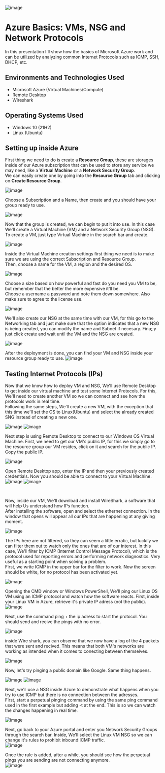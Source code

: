 <p align="center">

  ![image](https://github.com/DsosaH/AzureBasics/assets/148100125/3f070720-1865-41e2-a61e-b398010aeb00)

</p>
<h1>Azure Basics: VMs, NSG and Network Protocols</h1>
In this presentation I'll show how the basics of Microsoft Azure work and can be utilized by analyzing common Internet Protocols such as ICMP, SSH, DHCP, etc.<br />

<h2>Environments and Technologies Used</h2>

- Microsoft Azure (Virtual Machines/Compute)
- Remote Desktop
- Wireshark

<h2>Operating Systems Used </h2>

- Windows 10</b> (21H2)
- Linux (Ubuntu)</br>

<h2>Setting up inside Azure</h2>
<p>
  First thing we need to do is create a <b>Resource Group</b>, these are storages inside of our Azure subscription that can be used to store any service we may need, like a <b>Virtual Machine</b> or a <b>Network Security Group</b>.<br>
  We can easily create one by going into the <b>Resource Group</b> tab and clicking on <b>Create Resource Group</b>.

  ![image](https://github.com/DsosaH/AzureBasics/assets/148100125/6032af21-02ec-49a0-9fb1-b858db1280a1)<br>
  
  Choose a Subscription and a Name, then create and you should have your group ready to use.
  
  ![image](https://github.com/DsosaH/AzureBasics/assets/148100125/f603e3bd-f2f8-4a1f-b81e-3f97baa25851)
</p>
<p>
  Now that the group is created, we can begin to put it into use. In this case We'll create a Virtual Machine (VM) and a Network Security Group (NSG).<br>
  To create a VM, just type Virtual Machine in the search bar and create.

  ![image](https://github.com/DsosaH/AzureBasics/assets/148100125/064e3f0f-a852-4101-86bd-749399a291fb)

  Inside the Virtual Machine creation settings first thing we need is to make sure we are using the correct Subscription and Resource Group.<br>
  Then, choose a name for the VM, a region and the desired OS.

  ![image](https://github.com/DsosaH/AzureBasics/assets/148100125/9e57fc28-d564-4e75-9680-2d4bec12cae4)

  Choose a size based on how powerful and fast do you need you VM to be, but remember that the better the more expensive it'll be.<br>
  Choose a username a password and note them down somewhere. Also make sure to agree to the license use.
  
  ![image](https://github.com/DsosaH/AzureBasics/assets/148100125/d92d2cc9-db90-419c-98d4-8b59731c54a5)

  We'll also create our NSG at the same time with our VM, for this go to the Networking tab and just make sure that the option indicates that a new NSG is being created, you  can modify the name and Subnet if necesary. Fina;;y just click create and wait until the VM and the NSG are created.

  ![image](https://github.com/DsosaH/AzureBasics/assets/148100125/10433741-d895-4094-b86f-a74cdee94a45)

  After the deployment is done, you can find your VM and NSG inside your resource group ready to use. 
  ![image](https://github.com/DsosaH/AzureBasics/assets/148100125/baebbb48-70ca-49a8-ad56-b7497b23c5c2)

</p>
<h2>Testing Internet Protocols (IPs)</h2>
<p>
  Now that we know how to deploy VM and NSG, We'll use Remote Desktop to get inside our virtual machine and test some Internet Protocols. For this, We'll need to create another VM so we can connect and see how the protocols work in real time.<br>
Following the same steps, We'll create a new VM, with the exception that this time we'll set the OS to Linux(Ubuntu) and select the already created SNG instead of creating a new one.

  ![image](https://github.com/DsosaH/AzureBasics/assets/148100125/d9e8871f-ce52-4159-bbda-84865df1678a)
  ![image](https://github.com/DsosaH/AzureBasics/assets/148100125/e1fc2fe8-429c-4582-9ec7-b3d30fa1bc4c)
  
  Next step is using Remote Desktop to connect to our Windows OS Virtual Machine. First, we need to get our VM's public IP, for this we simply go to the resource group our VM resides, click on it and search for the public IP. Copy the public IP.

  ![image](https://github.com/DsosaH/AzureBasics/assets/148100125/b959607a-05e4-4ebe-ac32-3c7c83a963e1)
  
  Open Remote Desktop app, enter the IP and then your previously created credentials. Now you should be able to connect to your Virtual Machine.<br>
  ![image](https://github.com/DsosaH/AzureBasics/assets/148100125/4ba322d9-77be-4dcb-aed2-86d2fb5e7f48)
  ![image](https://github.com/DsosaH/AzureBasics/assets/148100125/1d5c3bbf-ef47-42f8-99b7-0e8b66e21c1b)
</p><br/>
<p>
  Now, inside our VM, We'll download and install WireShark, a software that will help Us understand how IPs function.<br>
  After installing the software, open and select the ethernet connection. In the window that opens will appear all our IPs that are happening at any giving moment.<br>
  
  ![image](https://github.com/DsosaH/AzureBasics/assets/148100125/fa97cc6c-5c15-47af-ac2f-6207facbcc51)

  The IPs here are not filtered, so they can seem a little erratic, but luckily we can filter them out to watch only the ones that are of our interest. In this case, We'll filter by ICMP (Internet Control Message Protocol), which is the protocol used for reporting 
  errors and performing network diagnostics. Very useful as a starting point when solving a problem.<br>
  First, we write ICMP in the upper bar for the filter to work. Now the screen should be white, for no protocol has been activated yet.<br>
  
  ![image](https://github.com/DsosaH/AzureBasics/assets/148100125/da259f85-9571-4b52-a07a-5863f8410911)

  Opening the CMD window or Windows PowerShell, We'll ping our Linux OS VM using an ICMP protocol and watch how the software reacts. First, inside your Linux VM in Azure, retrieve it's private IP adress (not the public).<br>
  ![image](https://github.com/DsosaH/AzureBasics/assets/148100125/194289ee-24a3-4c58-98a7-9e080f90c031)

  Next, use the command ping + the ip adress to start the protocol. You should send and recive the pings with no error.<br>

  ![image](https://github.com/DsosaH/AzureBasics/assets/148100125/0b4d561e-15f5-4156-a02e-8d8034619824)

  inside Wire shark, you can observe that we now have a log of the 4 packets that were sent and recived. This means that both VM's networks are working as intended when it comes to conecting between themselves.<br>

  ![image](https://github.com/DsosaH/AzureBasics/assets/148100125/9603b1d8-d514-4220-8168-f9c4fa029355)

  Now, let's try pinging a public domain like Google. Same thing happens.<br>

  ![image](https://github.com/DsosaH/AzureBasics/assets/148100125/dbd45325-ca76-4d0f-bb2e-58be52dd2c3d)
  ![image](https://github.com/DsosaH/AzureBasics/assets/148100125/6c01afbf-dd0d-4336-9faf-4d9d0e2b2e04)<br/>
  
  Next, we'll use a NSG inside Azure to demonstrate what happens when you try to use ICMP but there is no connection between the adresses.<br>
  First, start a perpetual pinging command by using the same ping command used in the first example but adding -t at the end. This is so we can watch the changes happening in real time.<br>

  ![image](https://github.com/DsosaH/AzureBasics/assets/148100125/ab8fb1d2-d481-4841-89b4-e1037a7c5472)

  Next, go back to your Azure portal and enter you Network Security Groups through the search bar. Inside, We'll select the Linux VM NSG so we can change it's rules to prohibit inbound ICMP traffic.<br>
  ![image](https://github.com/DsosaH/AzureBasics/assets/148100125/e868d632-d2c0-4e3b-89c0-4be26ab2b3d3)
  
  Once the rule is added, after a while, you should see how the perpetual pings you are sending are not connecting anymore.<br>
  ![image](https://github.com/DsosaH/AzureBasics/assets/148100125/283298e1-ceba-4392-8dfd-342e7d858c64)

  
</p>


